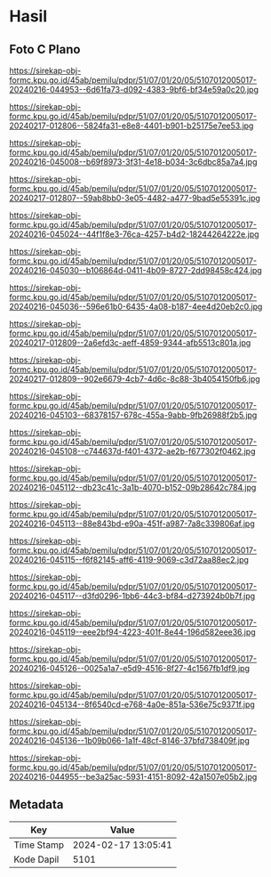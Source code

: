 # Hasil

## Foto C Plano

https://sirekap-obj-formc.kpu.go.id/45ab/pemilu/pdpr/51/07/01/20/05/5107012005017-20240216-044953--6d61fa73-d092-4383-9bf6-bf34e59a0c20.jpg

https://sirekap-obj-formc.kpu.go.id/45ab/pemilu/pdpr/51/07/01/20/05/5107012005017-20240217-012806--5824fa31-e8e8-4401-b901-b25175e7ee53.jpg

https://sirekap-obj-formc.kpu.go.id/45ab/pemilu/pdpr/51/07/01/20/05/5107012005017-20240216-045008--b69f8973-3f31-4e18-b034-3c6dbc85a7a4.jpg

https://sirekap-obj-formc.kpu.go.id/45ab/pemilu/pdpr/51/07/01/20/05/5107012005017-20240217-012807--59ab8bb0-3e05-4482-a477-9bad5e55391c.jpg

https://sirekap-obj-formc.kpu.go.id/45ab/pemilu/pdpr/51/07/01/20/05/5107012005017-20240216-045024--44f1f8e3-76ca-4257-b4d2-18244264222e.jpg

https://sirekap-obj-formc.kpu.go.id/45ab/pemilu/pdpr/51/07/01/20/05/5107012005017-20240216-045030--b106864d-0411-4b09-8727-2dd98458c424.jpg

https://sirekap-obj-formc.kpu.go.id/45ab/pemilu/pdpr/51/07/01/20/05/5107012005017-20240216-045036--596e61b0-6435-4a08-b187-4ee4d20eb2c0.jpg

https://sirekap-obj-formc.kpu.go.id/45ab/pemilu/pdpr/51/07/01/20/05/5107012005017-20240217-012809--2a6efd3c-aeff-4859-9344-afb5513c801a.jpg

https://sirekap-obj-formc.kpu.go.id/45ab/pemilu/pdpr/51/07/01/20/05/5107012005017-20240217-012809--902e6679-4cb7-4d6c-8c88-3b4054150fb6.jpg

https://sirekap-obj-formc.kpu.go.id/45ab/pemilu/pdpr/51/07/01/20/05/5107012005017-20240216-045103--68378157-678c-455a-9abb-9fb26988f2b5.jpg

https://sirekap-obj-formc.kpu.go.id/45ab/pemilu/pdpr/51/07/01/20/05/5107012005017-20240216-045108--c744637d-f401-4372-ae2b-f677302f0462.jpg

https://sirekap-obj-formc.kpu.go.id/45ab/pemilu/pdpr/51/07/01/20/05/5107012005017-20240216-045112--db23c41c-3a1b-4070-b152-09b28642c784.jpg

https://sirekap-obj-formc.kpu.go.id/45ab/pemilu/pdpr/51/07/01/20/05/5107012005017-20240216-045113--88e843bd-e90a-451f-a987-7a8c339806af.jpg

https://sirekap-obj-formc.kpu.go.id/45ab/pemilu/pdpr/51/07/01/20/05/5107012005017-20240216-045115--f6f82145-aff6-4119-9069-c3d72aa88ec2.jpg

https://sirekap-obj-formc.kpu.go.id/45ab/pemilu/pdpr/51/07/01/20/05/5107012005017-20240216-045117--d3fd0296-1bb6-44c3-bf84-d273924b0b7f.jpg

https://sirekap-obj-formc.kpu.go.id/45ab/pemilu/pdpr/51/07/01/20/05/5107012005017-20240216-045119--eee2bf94-4223-401f-8e44-196d582eee36.jpg

https://sirekap-obj-formc.kpu.go.id/45ab/pemilu/pdpr/51/07/01/20/05/5107012005017-20240216-045126--0025a1a7-e5d9-4516-8f27-4c1567fb1df9.jpg

https://sirekap-obj-formc.kpu.go.id/45ab/pemilu/pdpr/51/07/01/20/05/5107012005017-20240216-045134--8f6540cd-e768-4a0e-851a-536e75c9371f.jpg

https://sirekap-obj-formc.kpu.go.id/45ab/pemilu/pdpr/51/07/01/20/05/5107012005017-20240216-045136--1b09b066-1a1f-48cf-8146-37bfd738409f.jpg

https://sirekap-obj-formc.kpu.go.id/45ab/pemilu/pdpr/51/07/01/20/05/5107012005017-20240216-044955--be3a25ac-5931-4151-8092-42a1507e05b2.jpg


## Metadata

| Key        | Value               |
| ---------- | ------------------- |
| Time Stamp | 2024-02-17 13:05:41 |
| Kode Dapil | 5101                |



